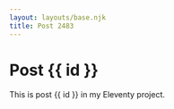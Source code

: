 ```yaml
---
layout: layouts/base.njk
title: Post 2483
---
```


# Post {{ id }}

This is post {{ id }} in my Eleventy project.
